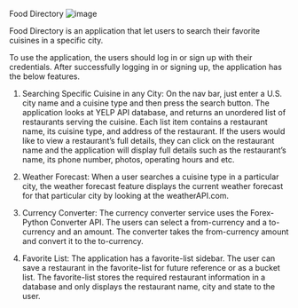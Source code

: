 Food Directory 
 ![image](https://user-images.githubusercontent.com/84886044/167572418-250c0ed2-4801-4f86-ba20-69d62cbaebc2.png)


Food Directory is an application that let users to search their favorite cuisines in a specific city.

To use the application, the users should log in or sign up with their credentials. After successfully logging in or signing up, the application has the below features.

1.	 Searching Specific Cuisine in any City:
On the nav bar, just enter a U.S. city name and a cuisine type and then press the search button. The application looks at YELP API database, and returns an unordered list of restaurants serving the cuisine. Each list item contains a restaurant name, its cuisine type, and address of the restaurant. If the users would like to view a restaurant’s full details, they can click on the restaurant name and the application will display full details such as the restaurant’s name, its phone number, photos, operating hours and etc. 

2.	Weather Forecast:
When a user searches a cuisine type in a particular city, the weather forecast feature displays the current weather forecast for that particular city by looking at the weatherAPI.com.

3.	Currency Converter:
The currency converter service uses the Forex-Python Converter API. The users can select a from-currency and a to-currency and an amount. The converter takes the from-currency amount and convert it to the to-currency.

4.	Favorite List:
The application has a favorite-list sidebar. The user can save a restaurant in the favorite-list for future reference or as a bucket list. The favorite-list stores the required restaurant information in a database and only displays the restaurant name, city and state to the user.




